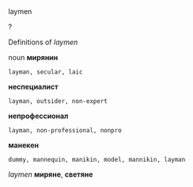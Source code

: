 laymen

?


Definitions of _laymen_

noun
**мирянин**

    layman, secular, laic
**неспециалист**

    layman, outsider, non-expert
**непрофессионал**

    layman, non-professional, nonpro
**манекен**

    dummy, mannequin, manikin, model, mannikin, layman

_laymen_
**миряне**, **светяне**